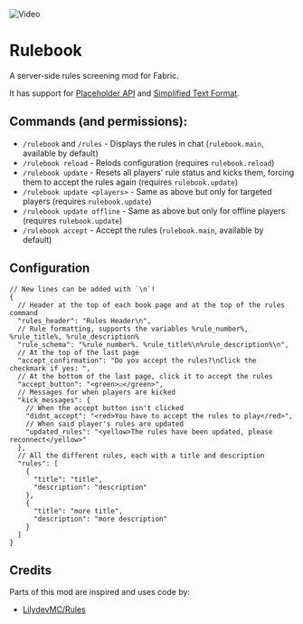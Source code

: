 ![Video](https://i.giphy.com/media/v1.Y2lkPTc5MGI3NjExeHZuMzhtNm05enF6aGo5a3Q3Mmp5dWtjZG5nc2dkYWN2YzFsaDBlciZlcD12MV9pbnRlcm5hbF9naWZfYnlfaWQmY3Q9Zw/OGSwg5hdEX9uTmU7wR/giphy.gif)

# Rulebook
A server-side rules screening mod for Fabric.

It has support for [Placeholder API](https://placeholders.pb4.eu/user/general/) and [Simplified Text Format](https://placeholders.pb4.eu/user/text-format/).

## Commands (and permissions):
- `/rulebook` and `/rules` - Displays the rules in chat (`rulebook.main`, available by default)
- `/rulebook reload` - Relods configuration (requires `rulebook.reload`)
- `/rulebook update` - Resets all players' rule status and kicks them, forcing them to accept the rules again (requires `rulebook.update`)
- `/rulebook update <players>` - Same as above but only for targeted players (requires `rulebook.update`)
- `/rulebook update offline` - Same as above but only for offline players (requires `rulebook.update`)
- `/rulebook accept` - Accept the rules (`rulebook.main`, available by default)

## Configuration
```json5
// New lines can be added with `\n`!
{
  // Header at the top of each book page and at the top of the rules command
  "rules_header": "Rules Header\n",
  // Rule formatting, supports the variables %rule_number%, %rule_title%, %rule_description%
  "rule_schema": "%rule_number%. %rule_title%\n%rule_description%\n",
  // At the top of the last page
  "accept_confirmation": "Do you accept the rules?\nClick the checkmark if yes: ",
  // At the bottom of the last page, click it to accept the rules
  "accept_button": "<green>☑</green>",
  // Messages for when players are kicked
  "kick_messages": {
    // When the accept button isn't clicked
    "didnt_accept": "<red>You have to accept the rules to play</red>",
    // When said player's rules are updated
    "updated_rules": "<yellow>The rules have been updated, please reconnect</yellow>"
  },
  // All the different rules, each with a title and description
  "rules": [
    {
      "title": "title",
      "description": "description"
    },
    {
      "title": "more title",
      "description": "more description"
    }
  ]
}
```

## Credits
Parts of this mod are inspired and uses code by:
- [LilydevMC/Rules](https://github.com/LilydevMC/Rules)